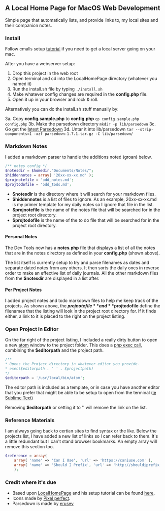 ## A Local Home Page for MacOS Web Development

Simple page that automatically lists, and provide links to, my local sites and their companion notes.

### Install

Follow cmalls setup [tutorial](https://mallinson.ca/posts/5/the-perfect-web-development-environment-for-your-new-mac) if you need to get a local server going on your mac.

After you have a webserver setup:

1. Drop this project in the web root
2. Open terminal and cd into the LocalHomePage directory (whatever you named it)
3. Run the install.sh file by typing `./install.sh`
4. Make whatever config changes are required in the **config.php** file.
5. Open it up in your browser and rock & roll.

Alternatively you can do the install.sh stuff manually by:

3a. Copy **config.sample.php** to **config.php** `cp config.sample.php config.php`
3b. Make the parsedown directory `mkdir -p lib/parsedown`
3c. Go get the [latest Parsedown](https://github.com/erusev/parsedown/releases/latest)
3d. Untar it into lib/parsedown `tar --strip-components=1 -xzf parsedown-1.7.1.tar.gz -C lib/parsedown/`

### Markdown Notes

I added a markdown parser to handle the additions noted (groan) below.

```php
/** notes config */
$notesdir = $homedir."Documents/Notes/";
$hiddennotes = array( '20xx-xx-xx.md' );
$projnotefile = 'odd_notes.md';
$projtodofile = 'odd_todo.md';
```

- **$notesdir** is the directory where it will search for your markdown files.
- **$hiddennotes** is a list of files to ignore. As an example, 20xx-xx-xx.md is my primer template for my daily notes so I ignore that file in the list.
- **$projnotefile** is the name of the notes file that will be searched for in the project root directory.
- **$projtodofile** is the name of the to do file that will be searched for in the project root directory.

#### Personal Notes

The Dev Tools now has a **notes.php** file that displays a list of all the notes that are in the notes directory as defined in your **config.php** (shown above).

The list itself is currently setup to try and parse filenames as dates and separate dated notes from any others. It then sorts the daily ones in reverse order to make an effective list of daily journals. All the other markdown files from the **$notesdir** are displayed in a list after.

#### Per Project Notes

I added project notes and todo markdown files to help me keep track of the projects. As shown above, the **$projnotefile** and **$projtodofile** define the filenames that the listing will look in the project root directory for.  If it finds either, a link to it is placed to the right on the project listing.

### Open Project in Editor

On the far right of the project listing, I included a really dirty button to open a new [atom](https://atom.io) window to the project folder. This does a [php exec call](http://php.net/manual/en/function.exec.php), combining the **$editorpath** and the project path.

```php
/**
* Opens the Project directory in whatever editor you provide.
* exec($editorpath . ' ' . $projectpath)
*/
$editorpath = '/usr/local/bin/atom';
```

The editor path is included as a template, or in case you have another editor that you prefer that might be able to be setup to open from the terminal ([ie Sublime Text](https://ashleynolan.co.uk/blog/launching-sublime-from-the-terminal))

Removing **$editorpath** or setting it to '' will remove the link on the list.

### Reference Materials

I am always going back to certian sites to find syntax or the like. Below the projects list, I have added a new list of links so I can refer back to them. It's a little redundant but I can't stand browser bookmarks. An empty array will remove this section too.

```php
$reference = array(
    array( 'name' => 'Can I Use', 'url' => 'https://caniuse.com' ),
    array( 'name' => 'Should I Prefix', 'url' => 'http://shouldiprefix.com' ),
    );
```


### Credit where it's due

- Based upon [LocalHomePage](https://github.com/cmall/LocalHomePage) and his setup tutorial can be found [here](http://mallinson.ca/post/osx-web-development).
- Icons made by [Pixel perfect](https://www.flaticon.com/authors/pixel-perfect).
- Parsedown is made by [erusev](https://github.com/erusev/parsedown/)
